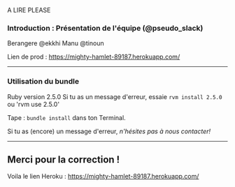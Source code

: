 A LIRE PLEASE 

### Introduction : Présentation de l'équipe (@pseudo_slack)

Berangere @ekkhi
Manu @tinoun



Lien de prod : https://mighty-hamlet-89187.herokuapp.com/

-------------

### Utilisation du bundle

Ruby version 2.5.0 
Si tu as un message d'erreur, essaie `rvm install 2.5.0` ou 'rvm use 2.5.0'

Tape : `bundle install` dans ton Terminal.

Si tu as (encore) un message d'erreur, *n'hésites pas à nous contacter!*

------------


## Merci pour la correction ! 

Voila le lien Heroku : https://mighty-hamlet-89187.herokuapp.com/

